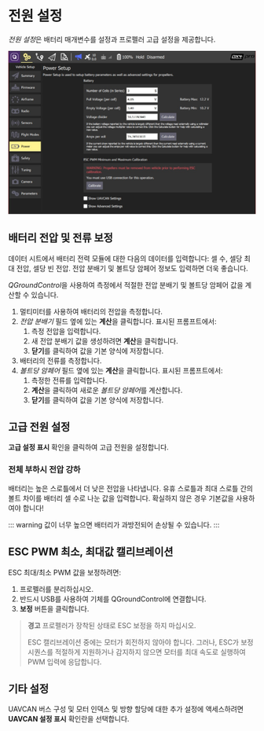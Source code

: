 # 전원 설정

*전원 설정*은 배터리 매개변수를 설정과 프로펠러 고급 설정을 제공합니다.

![배터리 보정](../../../assets/setup/PX4Power.jpg)

## 배터리 전압 및 전류 보정

데이터 시트에서 배터리 전력 모듈에 대한 다음의 데이터를 입력합니다: 셀 수, 셀당 최대 전압, 셀당 빈 전압. 전압 분배기 및 볼트당 암페어 정보도 입력하면 더욱 좋습니다.

*QGroundControl*을 사용하여 측정에서 적절한 전압 분배기 및 볼트당 암페어 값을 계산할 수 있습니다.

1. 멀티미터를 사용하여 배터리의 전압을 측정합니다.
2. _전압 분배기_ 필드 옆에 있는 **계산**을 클릭합니다. 표시된 프롬프트에서:
   1. 측정 전압을 입력합니다.
   2. 새 전압 분배기 값을 생성하려면 **계산**을 클릭합니다.
   3. **닫기**를 클릭하여 값을 기본 양식에 저장합니다.
3. 배터리의 전류를 측정합니다.
4. _볼트당 암페어_ 필드 옆에 있는 **계산**을 클릭합니다. 표시된 프롬프트에서:
   1. 측정한 전류를 입력합니다.
   2. **계산**을 클릭하여 새로운 *볼트당 암페어*를 계산합니다.
   3. **닫기**를 클릭하여 값을 기본 양식에 저장합니다.

## 고급 전원 설정

**고급 설정 표시** 확인을 클릭하여 고급 전원을 설정합니다.

### 전체 부하시 전압 강하

배터리는 높은 스로틀에서 더 낮은 전압을 나타냅니다. 유휴 스로틀과 최대 스로틀 간의 볼트 차이를 배터리 셀 수로 나눈 값을 입력합니다. 확실하지 않은 경우 기본값을 사용하여야 합니다!

::: warning
값이 너무 높으면 배터리가 과방전되어 손상될 수 있습니다.
:::

## ESC PWM 최소, 최대값 캘리브레이션

ESC 최대/최소 PWM 값을 보정하려면:

1. 프로펠러를 분리하십시오.
2. 반드시 USB를 사용하여 기체를 QGroundControl에 연결합니다.
3. **보정** 버튼을 클릭합니다.

> **경고** 프로펠러가 장착된 상태로 ESC 보정을 하지 마십시오.
>
> ESC 캘리브레이션 중에는 모터가 회전하지 않아야 합니다. 그러나, ESC가 보정 시퀀스를 적절하게 지원하거나 감지하지 않으면 모터를 최대 속도로 실행하여 PWM 입력에 응답합니다.

## 기타 설정

UAVCAN 버스 구성 및 모터 인덱스 및 방향 할당에 대한 추가 설정에 액세스하려면 **UAVCAN 설정 표시** 확인란을 선택합니다.
